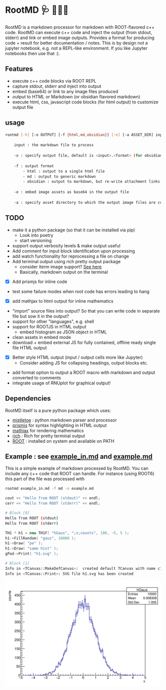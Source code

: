 
# RootMD 🩺 👩🏼‍⚕️

RootMD is a markdown processor for markdown with ROOT-flavored c++ code. RootMD can execute c++ code and inject the output (from stdout, stderr) and link or embed image outputs. Provides a format for producing code + result for better documentation / notes. This is by design not a jupyter notebook, e.g. not a REPL-like environment. If you like Jupyter notebooks then use that :). 

## Features
- execute c++ code blocks via ROOT REPL
- capture stdout, stderr and inject into output
- embed (base64) or link to any image files produced 
- output to HTML or Markdown (or obsidian flavored markdown)
- execute html, css, javascript code blocks (for html output) to customize output file

## usage
```sh
rootmd [-h] [-o OUTPUT] [-f {html,md,obsidian}] [-e] [-a ASSET_DIR] input

    input : the markdown file to process

    -o : specify output file, default is <input>.<format> (for obsidian format the ext is 'md')

    -f : output format
        - html : output to a single html file
        - md : output to generic markdown
        - obsidian : output to markdown, but re-write attachment links to use obsidian style attachment directory
    
    -e : embed image assets as base64 in the output file

    -a : specify asset directory to which the output image files are copied

```


## TODO
- make it a python package (so that it can be installed via pip)
  - Look into poetry
  - start versioning
- support output verbosity levels & make output useful
- Add comment for input block identification upon processing
- add watch functionality for reprocessing a file on change
- Add terminal output using rich pretty output package
  - consider iterm image support? [See here](https://iterm2.com/documentation-images.html)
  - Basically, markdown output on the terminal
- [x] Add prismjs for inline code
- test some failure modes when root code has errors leading to hang
- [x] add mathjax to html output for inline mathematics
- "import" source files into output? So that you can write code in separate file but sow it in the output?
- support for other "languages", e.g. shell
- support for ROOTJS in HTML output
  - embed histogram as JSON object in HTML
- clean assets in embed mode
- download + embed external JS for fully contained, offline ready single file HTML output
- [x] Better style HTML output (input / output cells more like Jupyter)
  - Consider adding JS for collapsing headings, output blocks etc.
- add format option to output a ROOT macro with markdown and output converted to comments
- integrate usage of RNUplot for graphical output!

## Dependencies
RootMD itself is a pure python package which uses:
- [mistletoe](https://github.com/miyuchina/mistletoe) : python markdown parser and processor
- [prismjs](https://prismjs.com/) for syntax highlighting in HTML output
- [mathjax](https://www.mathjax.org/) for rendering mathematics
- [rich](https://github.com/Textualize/rich) : Rich for pretty terminal output
- [ROOT](https://root.cern.ch/) : installed on system and available on PATH

## Example : see [example_in.md](example_in.md) and [example.md](example.md)
This is a simple example of markdown processed by RootMD.
You can include any c++ code that ROOT can handle. For instance (using ROOT6)
this part of the file was processed with
```sh
rootmd example_in.md -f md -o example.md

```

```cpp
cout << "Hello from ROOT (stdout)" << endl;
cerr << "Hello from ROOT (stderr)" << endl;

```
```sh
# Block [0]
Hello from ROOT (stdout)
Hello from ROOT (stderr)

```

```cpp
TH1 * h1 = new TH1F( "hGaus", ";x;counts", 100, -5, 5 );
h1->FillRandom( "gaus", 10000 );
h1->Draw( "pe" );
h1->Draw( "same hist" );
gPad->Print( "h1.svg" );

```
```sh
# Block [1]
Info in <TCanvas::MakeDefCanvas>:  created default TCanvas with name c1
Info in <TCanvas::Print>: SVG file h1.svg has been created

```

![h1.svg](h1.svg)